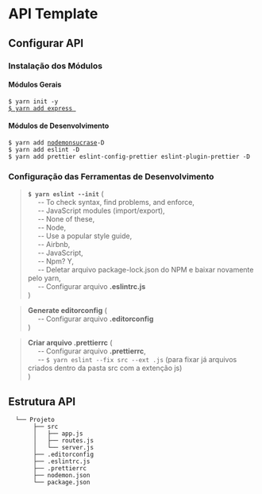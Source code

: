 # API Template

## Configurar API

### Instalação dos Módulos

#### Módulos Gerais
`$ yarn init -y ` </br>
[`$ yarn add express `](https://www.npmjs.com/package/express) </br>

#### Módulos de Desenvolvimento
`$ yarn add `[`nodemon`](https://www.npmjs.com/package/nodemon)[` sucrase `](https://www.npmjs.com/package/sucrase)` -D ` </br>
`$ yarn add eslint -D ` </br>
`$ yarn add prettier eslint-config-prettier eslint-plugin-prettier -D ` </br>

### Configuração das Ferramentas de Desenvolvimento
> **`$ yarn eslint --init`** ( </br>
&nbsp;&nbsp;&nbsp;&nbsp;&nbsp;-- To check syntax, find problems, and enforce, </br>
    &nbsp;&nbsp;&nbsp;&nbsp;&nbsp;-- JavaScript modules (import/export), </br>
    &nbsp;&nbsp;&nbsp;&nbsp;&nbsp;-- None of these, </br>
    &nbsp;&nbsp;&nbsp;&nbsp;&nbsp;-- Node, </br>
    &nbsp;&nbsp;&nbsp;&nbsp;&nbsp;-- Use a popular style guide, </br>
    &nbsp;&nbsp;&nbsp;&nbsp;&nbsp;-- Airbnb, </br>
    &nbsp;&nbsp;&nbsp;&nbsp;&nbsp;-- JavaScript, </br>
    &nbsp;&nbsp;&nbsp;&nbsp;&nbsp;-- Npm? Y, </br>
    &nbsp;&nbsp;&nbsp;&nbsp;&nbsp;-- Deletar arquivo package-lock.json do NPM e baixar novamente pelo yarn, </br>
    &nbsp;&nbsp;&nbsp;&nbsp;&nbsp;-- Configurar arquivo **.eslintrc.js** </br>
)

> **Generate editorconfig** ( </br>
    &nbsp;&nbsp;&nbsp;&nbsp;&nbsp;-- Configurar arquivo **.editorconfig** </br>
) </br>

> **Criar arquivo .prettierrc** ( </br> 
    &nbsp;&nbsp;&nbsp;&nbsp;&nbsp;-- Configurar arquivo **.prettierrc**, </br>
    &nbsp;&nbsp;&nbsp;&nbsp;&nbsp;-- `$ yarn eslint --fix src --ext .js` (para fixar já arquivos criados dentro da pasta src com a extenção js) </br>
)

## Estrutura API

```
  └── Projeto
       ├── src
       │   ├── app.js
       │   ├── routes.js
       │   └── server.js
       ├── .editorconfig
       ├── .eslintrc.js
       ├── .prettierrc
       ├── nodemon.json
       └── package.json
```
